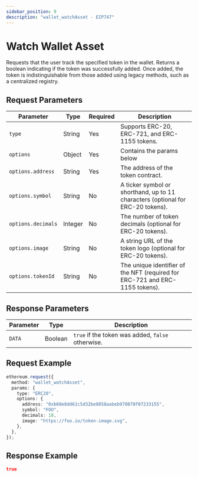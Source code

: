 ```yaml
---
sidebar_position: 9
description: "wallet_watchAsset - EIP747"
---
```


# Watch Wallet Asset

Requests that the user track the specified token in the wallet. Returns a boolean indicating if the token was successfully added. Once added, the token is indistinguishable from those added using legacy methods, such as a centralized registry.

## Request Parameters

| Parameter          | Type    | Required | Description                                                                     |
| ------------------ | ------- | -------- | ------------------------------------------------------------------------------- |
| `type`             | String  | Yes      | Supports ERC-20, ERC-721, and ERC-1155 tokens.                                  |
| `options`          | Object  | Yes      | Contains the params below                                                       |
| `options.address`  | String  | Yes      | The address of the token contract.                                              |
| `options.symbol`   | String  | No       | A ticker symbol or shorthand, up to 11 characters (optional for ERC-20 tokens). |
| `options.decimals` | Integer | No       | The number of token decimals (optional for ERC-20 tokens).                      |
| `options.image`    | String  | No       | A string URL of the token logo (optional for ERC-20 tokens).                    |
| `options.tokenId`  | String  | No       | The unique identifier of the NFT (required for ERC-721 and ERC-1155 tokens).    |

## Response Parameters

| Parameter | Type    | Description                                       |
| --------- | ------- | ------------------------------------------------- |
| `DATA`    | Boolean | `true` if the token was added, `false` otherwise. |

## Request Example

```typescript
ethereum.request({
  method: "wallet_watchAsset",
  params: {
    type: "ERC20",
    options: {
      address: "0xb60e8dd61c5d32be8058aabeb970870f07233155",
      symbol: "FOO",
      decimals: 18,
      image: "https://foo.io/token-image.svg",
    },
  },
});
```

## Response Example

```json
true
```
